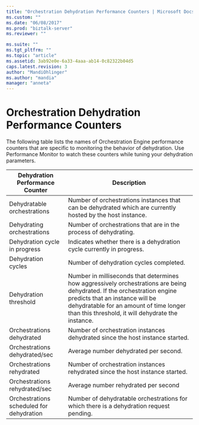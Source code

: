 ```yaml
---
title: "Orchestration Dehydration Performance Counters | Microsoft Docs"
ms.custom: ""
ms.date: "06/08/2017"
ms.prod: "biztalk-server"
ms.reviewer: ""

ms.suite: ""
ms.tgt_pltfrm: ""
ms.topic: "article"
ms.assetid: 3ab92e0e-6a33-4aaa-ab14-0c82322b04d5
caps.latest.revision: 3
author: "MandiOhlinger"
ms.author: "mandia"
manager: "anneta"
---
```

# Orchestration Dehydration Performance Counters
The following table lists the names of Orchestration Engine performance counters that are specific to monitoring the behavior of dehydration. Use Performance Monitor to watch these counters while tuning your dehydration parameters.  


|     Dehydration Performance Counter      |                                                                                                                        Description                                                                                                                        |
|------------------------------------------|-----------------------------------------------------------------------------------------------------------------------------------------------------------------------------------------------------------------------------------------------------------|
|       Dehydratable orchestrations        |                                                                        Number of orchestrations instances that can be dehydrated which are currently hosted by the host instance.                                                                         |
|        Dehydrating orchestrations        |                                                                                             Number of orchestrations that are in the process of dehydrating.                                                                                              |
|      Dehydration cycle in progress       |                                                                                           Indicates whether there is a dehydration cycle currently in progress.                                                                                           |
|            Dehydration cycles            |                                                                                                          Number of dehydration cycles completed.                                                                                                          |
|          Dehydration threshold           | Number in milliseconds that determines how aggressively orchestrations are being dehydrated. If the orchestration engine predicts that an instance will be dehydratable for an amount of time longer than this threshold, it will dehydrate the instance. |
|        Orchestrations dehydrated         |                                                                                       Number of orchestration instances dehydrated since the host instance started.                                                                                       |
|      Orchestrations dehydrated/sec       |                                                                                                           Average number dehydrated per second.                                                                                                           |
|        Orchestrations rehydrated         |                                                                                       Number of orchestration instances rehydrated since the host instance started.                                                                                       |
|      Orchestrations rehydrated/sec       |                                                                                                           Average number rehydrated per second                                                                                                            |
| Orchestrations scheduled for dehydration |                                                                                  Number of dehydratable orchestrations for which there is a dehydration request pending.                                                                                  |

